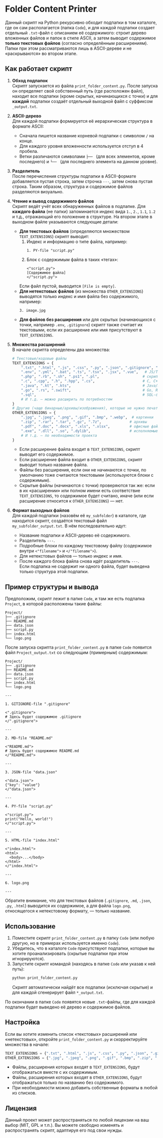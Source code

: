 # Folder Content Printer

Данный скрипт на Python рекурсивно обходит подпапки в том каталоге, где он сам располагается (папка `Code`), и для каждой подпапки создает отдельный `.txt`-файл с описанием её содержимого: строит дерево вложенных файлов и папок в стиле ASCII, а затем выводит содержимое **только текстовых файлов** (согласно определённым расширениям). Папки при этом рассматриваются лишь в ASCII-дереве и не «раскрываются» во втором этапе.

## Как работает скрипт

1. **Обход подпапок**  
   Скрипт запускается из файла `print_folder_content.py`. После запуска он определяет свой собственный путь (где расположен файл), находит все подпапки (кроме скрытых, начинающихся с точки) и для **каждой** подпапки создаёт отдельный выходной файл с суффиксом `_output.txt`.

2. **ASCII-дерево**  
   Для каждой подпапки формируется её иерархическая структура в формате ASCII:
   - Сначала пишется название корневой подпапки с символом `/` на конце.
   - Для каждого уровня вложенности используется отступ в 4 пробела.
   - Ветки различаются символами `├── ` (для всех элементов, кроме последнего) и `└── ` (для последнего элемента на данном уровне).

3. **Разделитель**  
   После перечисления структуры подпапки в ASCII-формате добавляется пустая строка, затем строчка `---`, затем снова пустая строка. Таким образом, структура и содержимое файлов разделяются визуально.

4. **Чтение и вывод содержимого файлов**  
   Скрипт ведёт учёт всех обнаруженных файлов в подпапке. Для **каждого файла** (не папки) запоминается индекс вида `1.`, `2.`, `1.1`, `1.2` и т.д., отражающий его положение в структуре. На втором этапе в выходном файле указываются следующие детали:

   - **Для текстовых файлов** (определяются множеством `TEXT_EXTENSIONS`) скрипт выводит:
     1. Индекс и информацию о типе файла, например:  
        ```
        1. PY-file "script.py"
        ```
     2. Блок с содержимым файла в таких «тегах»:
        ```
        <"script.py">
        [Содержимое файла]
        </"script.py">
        ```
       Если файл пустой, выводится `[File is empty]`.
   - **Для нетекстовых файлов** (из множества `OTHER_EXTENSIONS`) выводятся только индекс и имя файла без содержимого, например:  
     ```
     3. image.jpg
     ```
   - **Для файлов без расширения** или для скрытых (начинающихся с точки, например `.env`, `.gitignore`) скрипт также считает их текстовыми, если их расширение или имя присутствуют в `TEXT_EXTENSIONS`.  

5. **Множества расширений**  
   В начале скрипта определены два множества:
   ```python
   # Текстовые/кодовые файлы
   TEXT_EXTENSIONS = {
       ".txt", ".html", ".js", ".css", ".py", ".json", ".gitignore", ".md", 
       ".env", ".yml", ".bat", ".ts", ".tsx", ".jsx", ".vue",   # JS/TS экосистема
       ".php", ".rb", ".sh", ".ps1", ".pl",                    # скрипты
       ".c", ".cpp", ".h", ".hpp", ".cs",                      # C, C++, C#
       ".java", ".kt", ".kts",                                 # Java/Kotlin
       ".go", ".rs", ".swift",                                 # Go, Rust, Swift
       ".sql",                                                 # SQL-скрипты
       # И т.д. — можно расширить по потребностям
   }
   # Другие (чаще бинарные/архивы/изображения), которые не нужно печатать
   OTHER_EXTENSIONS = {
       ".jpg", ".jpeg", ".png", ".gif", ".bmp", ".webp",  # картинки
       ".zip", ".rar", ".tar", ".gz", ".7z",             # архивы
       ".pdf", ".doc", ".docx", ".xls", ".xlsx",         # офисные файлы
       ".exe", ".dll", ".so", ".dylib",                  # исполняемые/библиотеки
       # И т.д. — по необходимости проекта
   }
   ```
   - Если расширение файла входит в `TEXT_EXTENSIONS`, скрипт выводит его содержимое.
   - Если расширение файла входит в `OTHER_EXTENSIONS`, скрипт выводит только название файла.
   - Файлы без расширения, если они не начинаются с точки, по умолчанию тоже считаются текстовыми (используются блоки с содержимым).
   - Скрытые файлы (начинаются с точки) проверяются так же: если в их «расширении» или полном имени есть соответствие `TEXT_EXTENSIONS`, то содержимое будет считано, иначе (или если расширение относится к `OTHER_EXTENSIONS`) — нет.

6. **Формат выходных файлов**  
   Для каждой подпапки (назовём её `my_subfolder`) в каталоге, где находится скрипт, создаётся текстовый файл `my_subfolder_output.txt`. В нём последовательно идут:
   - Название подпапки и ASCII-дерево её содержимого.
   - Разделитель `---`.
   - Подробные блоки по каждому текстовому файлу (содержимое внутри `<"filename">` и `</"filename">`).
   - Для нетекстовых файлов — только индекс и имя.
   - После каждого блока файла снова идёт разделитель `---`.  
   Если подпапка не содержит ни одного файла, будет выведена только структура этой подпапки.

## Пример структуры и вывода

Предположим, скрипт лежит в папке `Code`, и там же есть подпапка `Project`, в которой расположены такие файлы:

```
Project/
├── .gitignore
├── README.md
├── data.json
├── script.py
├── index.html
└── logo.png
```

После запуска скрипта `print_folder_content.py` в папке `Code` появится файл `Project_output.txt` со следующим (примерным) содержимым:

```
Project/
├── .gitignore
├── README.md
├── data.json
├── script.py
├── index.html
└── logo.png

---

1. GITIGNORE-file ".gitignore"

<".gitignore">
# Здесь будет содержимое .gitignore
</".gitignore">

---

2. MD-file "README.md"

<"README.md">
# Здесь будет содержимое README.md
</"README.md">

---

3. JSON-file "data.json"

<"data.json">
{"key": "value"}
</"data.json">

---

4. PY-file "script.py"

<"script.py">
print("Hello, world!")
</"script.py">

---

5. HTML-file "index.html"

<"index.html">
<html>
  <body>...</body>
</html>
</"index.html">

---

6. logo.png

---
```

Обратите внимание, что для текстовых файлов (`.gitignore`, `.md`, `.json`, `.py`, `.html`) выводится их содержимое, а для файла `logo.png`, относящегося к нетекстовому формату, — только название.

## Использование

1. Поместите скрипт `print_folder_content.py` в папку `Code` (или любую другую, но в примерах используется именно `Code`).
2. Убедитесь, что в каталоге `Code` присутствуют подпапки, которые вы хотите проанализировать (скрытые подпапки при этом игнорируются).
3. Запустите скрипт командой (находясь в папке `Code` или указав к ней путь):
   ```bash
   python print_folder_content.py
   ```
   Скрипт автоматически найдёт все подпапки (исключая скрытые) и для каждой сгенерирует файл `*_output.txt`.

По окончании в папке `Code` появятся новые `.txt`-файлы, где для каждой подпапки будет выведено её дерево и содержимое файлов.

## Настройка

Если вы хотите изменить список «текстовых» расширений или «нетекстовых», откройте `print_folder_content.py` и скорректируйте множества в начале:

```python
TEXT_EXTENSIONS = {".txt", ".html", ".js", ".css", ".py", ".json", ".gitignore", ".md", ".env", ".yml"}
OTHER_EXTENSIONS = {".jpg", ".jpeg", ".png", ".gif", ".bmp", ".zip", ".rar", ".tar", ".gz", ".7z"}
```

- Файлы, расширения которых входят в `TEXT_EXTENSIONS`, будут отображаться вместе с их содержимым.
- Файлы, расширения которых входят в `OTHER_EXTENSIONS`, будут отображаться только по названию без содержимого.
- При необходимости можно добавить собственные форматы в любой из списков.

## Лицензия

Данный проект может распространяться по любой лицензии на ваш выбор (MIT, GPL и т.п.). Вы можете свободно изменять и распространять скрипт, адаптируя его под свои нужды.
